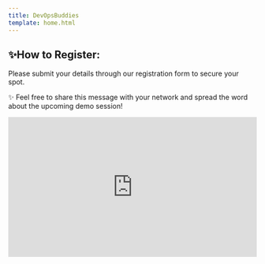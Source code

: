 ```yaml
---
title: DevOpsBuddies
template: home.html
---
```

## ✨How to Register:

Please submit your details through our registration form to secure your spot.

✨ Feel free to share this message with your network and spread the word about the upcoming demo session!


<div style="position: relative; width: 100%; height: 0; padding-bottom: 56.25%; /* 16:9 aspect ratio */">
  <iframe src="https://docs.google.com/forms/d/e/1FAIpQLSfPSMdkdsXBqVYYlAKu4dVQD6XMAYj3j_KuTMU5k9RlSYgpIw/viewform?embedded=true" style="position: absolute; top: 0; left: 0; width: 100%; height: 100%;" frameborder="0" marginheight="0" marginwidth="0">Loading…</iframe>
</div>

